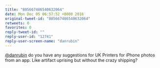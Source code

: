 ```yaml
---
title: "805667486540632064"
date: Mon Dec 05 06:57:52 +0000 2016
original-tweet-id: "805667486540632064"
retweets: 0
favorites: 0
reply-tweet-id: ""
reply-user-id: "12741"
reply-user-screen-name: "danrubin"
---
```

<a href="https://twitter.com/danrubin">@danrubin</a> do you have any suggestions for UK Printers for  iPhone photos from an app. Like artifact uprising but without the crazy shipping?
